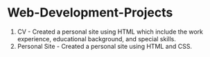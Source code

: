 # Web-Development-Projects


1. CV - Created a personal site using HTML which include the work experience, educational background, and special skills. 
2. Personal Site - Created a personal site using HTML and CSS.

